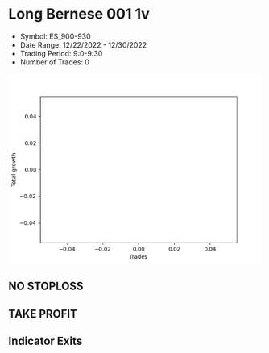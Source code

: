 # Long Bernese 001 1v 
- Symbol: ES_900-930
- Date Range: 12/22/2022 - 12/30/2022
- Trading Period: 9:0-9:30
- Number of Trades: 0

![Plot](LongBernese0011vES_900-930.png)
## NO STOPLOSS














## TAKE PROFIT











## Indicator Exits


